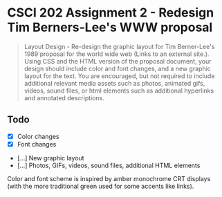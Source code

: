 # CSCI 202 Assignment 2 - Redesign Tim Berners-Lee's WWW proposal

> Layout Design - Re-design the graphic layout for Tim Berner-Lee's 1989 proposal for the world wide web (Links to an external site.). Using CSS and the HTML version of the proposal document, your design should include color and font changes, and a new graphic layout for the text. You are encouraged, but not required to include additional relevant media assets such as photos, animated gifs, videos, sound files, or html elements such as additional hyperlinks and annotated descriptions.

## Todo

- [x] Color changes
- [x] Font changes
- [...] New graphic layout
- [...] Photos, GIFs, videos, sound files, additional HTML elements

Color and font scheme is inspired by amber monochrome CRT displays (with the more traditional green used for some accents like links).